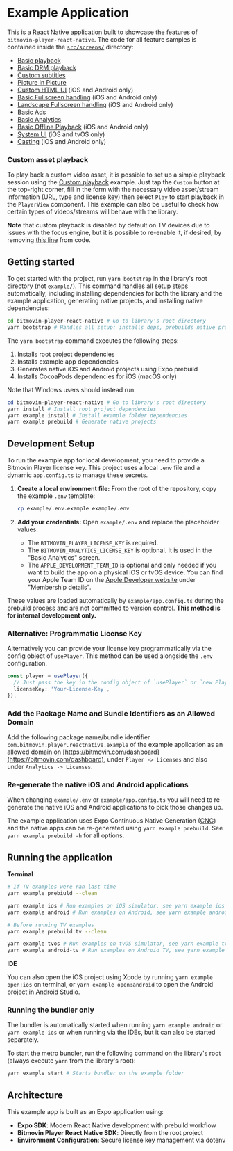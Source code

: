 # Example Application

This is a React Native application built to showcase the features of `bitmovin-player-react-native`. The code for all feature samples is contained
inside the [`src/screens/`](https://github.com/bitmovin/bitmovin-player-react-native/tree/development/example/src/screens) directory:

- [Basic playback](https://github.com/bitmovin/bitmovin-player-react-native/blob/development/example/src/screens/BasicPlayback.tsx)
- [Basic DRM playback](https://github.com/bitmovin/bitmovin-player-react-native/blob/development/example/src/screens/BasicDrmPlayback.tsx)
- [Custom subtitles](https://github.com/bitmovin/bitmovin-player-react-native/blob/development/example/src/screens/SubtitlePlayback.tsx)
- [Picture in Picture](https://github.com/bitmovin/bitmovin-player-react-native/blob/development/example/src/screens/BasicPictureInPicture.tsx)
- [Custom HTML UI](https://github.com/bitmovin/bitmovin-player-react-native/blob/development/example/src/screens/CustomHtmlUi.tsx) (iOS and Android only)
- [Basic Fullscreen handling](https://github.com/bitmovin/bitmovin-player-react-native/blob/development/example/src/screens/BasicFullscreenHandling.tsx) (iOS and Android only)
- [Landscape Fullscreen handling](https://github.com/bitmovin/bitmovin-player-react-native/blob/development/example/src/screens/LandscapeFullscreenHandling.tsx) (iOS and Android only)
- [Basic Ads](https://github.com/bitmovin/bitmovin-player-react-native/blob/development/example/src/screens/BasicAds.tsx)
- [Basic Analytics](https://github.com/bitmovin/bitmovin-player-react-native/blob/development/example/src/screens/BasicAnalytics.tsx)
- [Basic Offline Playback](https://github.com/bitmovin/bitmovin-player-react-native/blob/development/example/src/screens/OfflinePlayback.tsx) (iOS and Android only)
- [System UI](https://github.com/bitmovin/bitmovin-player-react-native/blob/development/example/src/screens/SystemUi.tsx) (iOS and tvOS only)
- [Casting](https://github.com/bitmovin/bitmovin-player-react-native/blob/development/example/src/screens/Casting.tsx) (iOS and Android only)

### Custom asset playback

To play back a custom video asset, it is possible to set up a simple playback session using the [Custom playback](https://github.com/bitmovin/bitmovin-player-react-native/blob/development/example/src/screens/CustomPlayback.tsx) example. Just tap the `Custom` button at the top-right corner, fill in the form with the necessary video asset/stream information (URL, type and license key) then select `Play` to start playback in the `PlayerView` component. This example can also be useful to check how certain types of videos/streams will behave with the library.

**Note** that custom playback is disabled by default on TV devices due to issues with the focus engine, but it is possible to re-enable it, if desired, by removing [this line](https://github.com/bitmovin/bitmovin-player-react-native/blob/development/example/src/App.tsx#L130) from code.

## Getting started

To get started with the project, run `yarn bootstrap` in the library's root directory (not `example/`). This command handles all setup steps automatically, including installing dependencies for both the library and the example application, generating native projects, and installing native dependencies:

```sh
cd bitmovin-player-react-native # Go to library's root directory
yarn bootstrap # Handles all setup: installs deps, prebuilds native projects, installs pods
```

The `yarn bootstrap` command executes the following steps:
1. Installs root project dependencies
2. Installs example app dependencies
3. Generates native iOS and Android projects using Expo prebuild
4. Installs CocoaPods dependencies for iOS (macOS only)

Note that Windows users should instead run:

```powershell
cd bitmovin-player-react-native # Go to library's root directory
yarn install # Install root project dependencies
yarn example install # Install example folder dependencies
yarn example prebuild # Generate native projects
```

## Development Setup

To run the example app for local development, you need to provide a Bitmovin Player license key. This project uses a local `.env` file and a dynamic `app.config.ts` to manage these secrets.

1. **Create a local environment file:**
   From the root of the repository, copy the example `.env` template:

   ```bash
   cp example/.env.example example/.env
   ```

2. **Add your credentials:**
   Open `example/.env` and replace the placeholder values.
   - The `BITMOVIN_PLAYER_LICENSE_KEY` is required.
   - The `BITMOVIN_ANALYTICS_LICENSE_KEY` is optional. It is used in the "Basic Analytics" screen.
   - The `APPLE_DEVELOPMENT_TEAM_ID` is optional and only needed if you want to build the app on a physical iOS or tvOS device. You can find your Apple Team ID on the [Apple Developer website](https://developer.apple.com/account/) under "Membership details".

These values are loaded automatically by `example/app.config.ts` during the prebuild process and are not committed to version control. **This method is for internal development only.**

### Alternative: Programmatic License Key

Alternatively you can provide your license key programmatically via the config object of `usePlayer`. This method can be used alongside the `.env` configuration.

```ts
const player = usePlayer({
  // Just pass the key in the config object of `usePlayer` or `new Player()` in each example
  licenseKey: 'Your-License-Key',
});
```

### Add the Package Name and Bundle Identifiers as an Allowed Domain

Add the following package name/bundle identifier `com.bitmovin.player.reactnative.example` of the example application as an allowed domain on [https://bitmovin.com/dashboard](https://bitmovin.com/dashboard), under `Player -> Licenses` and also under `Analytics -> Licenses`.

### Re-generate the native iOS and Android applications

When changing `example/.env` or `example/app.config.ts` you will need to re-generate the native iOS and Android applications to pick those changes up.

The example application uses Expo Continuous Native Generation ([CNG](https://docs.expo.dev/workflow/continuous-native-generation/)) and the native apps can be re-generated using `yarn example prebuild`.
See `yarn example prebuild -h` for all options.

## Running the application

**Terminal**

```sh
# If TV examples were ran last time
yarn example prebiuld --clean

yarn example ios # Run examples on iOS simulator, see yarn example ios -h for more options
yarn example android # Run examples on Android, see yarn example android -h for more options

# Before running TV examples
yarn example prebuild:tv --clean

yarn example tvos # Run examples on tvOS simulator, see yarn example tvos -h for more options
yarn example android-tv # Run examples on Android TV, see yarn example android-tv -h for more options
```

**IDE**

You can also open the iOS project using Xcode by running `yarn example open:ios` on terminal, or `yarn example open:android` to open the Android project in Android Studio.

### Running the bundler only

The bundler is automatically started when running `yarn example android` or `yarn example ios` or when running via the IDEs, but it can also be started separately.

To start the metro bundler, run the following command on the library's root (always execute `yarn` from the library's root):

```sh
yarn example start # Starts bundler on the example folder
```

## Architecture

This example app is built as an Expo application using:

- **Expo SDK**: Modern React Native development with prebuild workflow
- **Bitmovin Player React Native SDK**: Directly from the root project
- **Environment Configuration**: Secure license key management via dotenv

